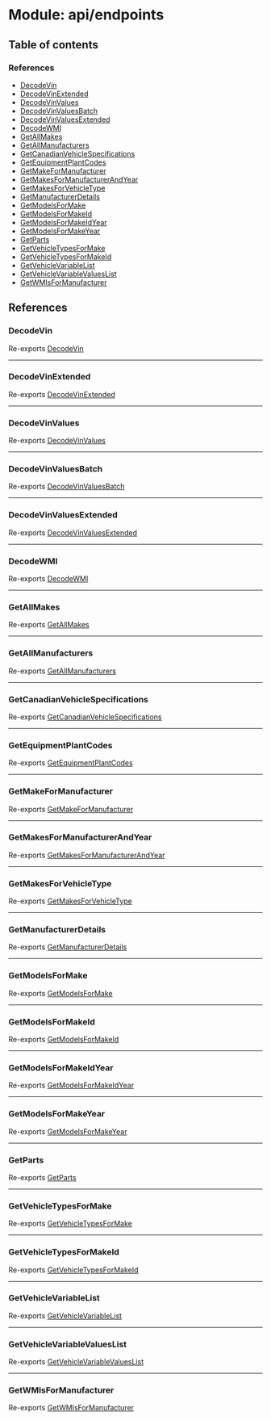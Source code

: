 # Module: api/endpoints

## Table of contents

### References

- [DecodeVin](api_endpoints.md#decodevin)
- [DecodeVinExtended](api_endpoints.md#decodevinextended)
- [DecodeVinValues](api_endpoints.md#decodevinvalues)
- [DecodeVinValuesBatch](api_endpoints.md#decodevinvaluesbatch)
- [DecodeVinValuesExtended](api_endpoints.md#decodevinvaluesextended)
- [DecodeWMI](api_endpoints.md#decodewmi)
- [GetAllMakes](api_endpoints.md#getallmakes)
- [GetAllManufacturers](api_endpoints.md#getallmanufacturers)
- [GetCanadianVehicleSpecifications](api_endpoints.md#getcanadianvehiclespecifications)
- [GetEquipmentPlantCodes](api_endpoints.md#getequipmentplantcodes)
- [GetMakeForManufacturer](api_endpoints.md#getmakeformanufacturer)
- [GetMakesForManufacturerAndYear](api_endpoints.md#getmakesformanufacturerandyear)
- [GetMakesForVehicleType](api_endpoints.md#getmakesforvehicletype)
- [GetManufacturerDetails](api_endpoints.md#getmanufacturerdetails)
- [GetModelsForMake](api_endpoints.md#getmodelsformake)
- [GetModelsForMakeId](api_endpoints.md#getmodelsformakeid)
- [GetModelsForMakeIdYear](api_endpoints.md#getmodelsformakeidyear)
- [GetModelsForMakeYear](api_endpoints.md#getmodelsformakeyear)
- [GetParts](api_endpoints.md#getparts)
- [GetVehicleTypesForMake](api_endpoints.md#getvehicletypesformake)
- [GetVehicleTypesForMakeId](api_endpoints.md#getvehicletypesformakeid)
- [GetVehicleVariableList](api_endpoints.md#getvehiclevariablelist)
- [GetVehicleVariableValuesList](api_endpoints.md#getvehiclevariablevalueslist)
- [GetWMIsForManufacturer](api_endpoints.md#getwmisformanufacturer)

## References

### DecodeVin

Re-exports [DecodeVin](api_endpoints_DecodeVin.md#decodevin)

___

### DecodeVinExtended

Re-exports [DecodeVinExtended](api_endpoints_DecodeVinExtended.md#decodevinextended)

___

### DecodeVinValues

Re-exports [DecodeVinValues](api_endpoints_DecodeVinValues.md#decodevinvalues)

___

### DecodeVinValuesBatch

Re-exports [DecodeVinValuesBatch](api_endpoints_DecodeVinValuesBatch.md#decodevinvaluesbatch)

___

### DecodeVinValuesExtended

Re-exports [DecodeVinValuesExtended](api_endpoints_DecodeVinValuesExtended.md#decodevinvaluesextended)

___

### DecodeWMI

Re-exports [DecodeWMI](api_endpoints_DecodeWMI.md#decodewmi)

___

### GetAllMakes

Re-exports [GetAllMakes](api_endpoints_GetAllMakes.md#getallmakes)

___

### GetAllManufacturers

Re-exports [GetAllManufacturers](api_endpoints_GetAllManufacturers.md#getallmanufacturers)

___

### GetCanadianVehicleSpecifications

Re-exports [GetCanadianVehicleSpecifications](api_endpoints_GetCanadianVehicleSpecifications.md#getcanadianvehiclespecifications)

___

### GetEquipmentPlantCodes

Re-exports [GetEquipmentPlantCodes](api_endpoints_GetEquipmentPlantCodes.md#getequipmentplantcodes)

___

### GetMakeForManufacturer

Re-exports [GetMakeForManufacturer](api_endpoints_GetMakeForManufacturer.md#getmakeformanufacturer)

___

### GetMakesForManufacturerAndYear

Re-exports [GetMakesForManufacturerAndYear](api_endpoints_GetMakesForManufacturerAndYear.md#getmakesformanufacturerandyear)

___

### GetMakesForVehicleType

Re-exports [GetMakesForVehicleType](api_endpoints_GetMakesForVehicleType.md#getmakesforvehicletype)

___

### GetManufacturerDetails

Re-exports [GetManufacturerDetails](api_endpoints_GetManufacturerDetails.md#getmanufacturerdetails)

___

### GetModelsForMake

Re-exports [GetModelsForMake](api_endpoints_GetModelsForMake.md#getmodelsformake)

___

### GetModelsForMakeId

Re-exports [GetModelsForMakeId](api_endpoints_GetModelsForMakeId.md#getmodelsformakeid)

___

### GetModelsForMakeIdYear

Re-exports [GetModelsForMakeIdYear](api_endpoints_GetModelsForMakeIdYear.md#getmodelsformakeidyear)

___

### GetModelsForMakeYear

Re-exports [GetModelsForMakeYear](api_endpoints_GetModelsForMakeYear.md#getmodelsformakeyear)

___

### GetParts

Re-exports [GetParts](api_endpoints_GetParts.md#getparts)

___

### GetVehicleTypesForMake

Re-exports [GetVehicleTypesForMake](api_endpoints_GetVehicleTypesForMake.md#getvehicletypesformake)

___

### GetVehicleTypesForMakeId

Re-exports [GetVehicleTypesForMakeId](api_endpoints_GetVehicleTypesForMakeId.md#getvehicletypesformakeid)

___

### GetVehicleVariableList

Re-exports [GetVehicleVariableList](api_endpoints_GetVehicleVariableList.md#getvehiclevariablelist)

___

### GetVehicleVariableValuesList

Re-exports [GetVehicleVariableValuesList](api_endpoints_GetVehicleVariableValuesList.md#getvehiclevariablevalueslist)

___

### GetWMIsForManufacturer

Re-exports [GetWMIsForManufacturer](api_endpoints_GetWMIsForManufacturer.md#getwmisformanufacturer)
